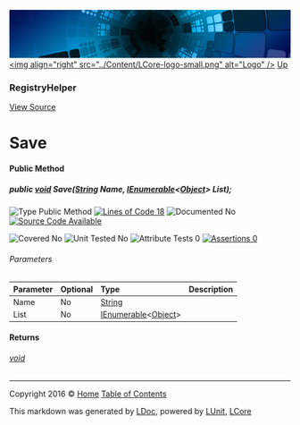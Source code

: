 ![](../Content/LCore-banner-small.png "")
[&lt;img align=&quot;right&quot; src=&quot;../Content/LCore-logo-small.png&quot; alt=&quot;Logo&quot; /&gt;](../../README.md)
[Up](RegistryHelper.md)

### RegistryHelper
[View Source](../Tools/RegistryHelper.cs)

# Save

#### Public Method

##### public <a href="https://msdn.microsoft.com/en-us/library/system.void.aspx" alt="">void</a> Save(<a href="https://msdn.microsoft.com/en-us/library/system.string.aspx" alt="">String</a> Name, <a href="https://msdn.microsoft.com/en-us/library/78dfe2yb.aspx" alt="" target="_blank">IEnumerable</a>&lt;<a href="https://msdn.microsoft.com/en-us/library/system.object.aspx" alt="">Object</a>&gt; List);

![Type Public Method](http://b.repl.ca/v1/Type-Public%20Method-Blue.png "") [![Lines of Code 18](http://b.repl.ca/v1/Lines%20of%20Code-18-blue.png "")](../Tools/RegistryHelper.cs#L49)    ![Documented No](http://b.repl.ca/v1/Documented-No-red.png "") [![Source Code Available](http://b.repl.ca/v1/Source%20Code-Available-brightgreen.png "")](../Tools/RegistryHelper.cs#L49)

![Covered No](http://b.repl.ca/v1/Covered-No-red.png "") ![Unit Tested No](http://b.repl.ca/v1/Unit%20Tested-No-lightgrey.png "") ![Attribute Tests 0](http://b.repl.ca/v1/Attribute%20Tests-0-lightgrey.png "") [![Assertions 0](http://b.repl.ca/v1/Assertions-0-lightgrey.png "")](../Tools/RegistryHelper.cs)

###### Parameters

Parameter | Optional | Type | Description
:---  | :---  | :---  | :--- 
Name | No | [String](https://msdn.microsoft.com/en-us/library/system.string.aspx) | 
List | No | <a href="https://msdn.microsoft.com/en-us/library/78dfe2yb.aspx" alt="" target="_blank">IEnumerable</a>&lt;[Object](https://msdn.microsoft.com/en-us/library/system.object.aspx)&gt; | 


#### Returns

###### [void](https://msdn.microsoft.com/en-us/library/system.void.aspx)



---

Copyright 2016 &copy; [Home](../../README.md) [Table of Contents](../../TableOfContents.md)

This markdown was generated by [LDoc](https://github.com/CodeSingularity/LDoc), powered by [LUnit](https://github.com/CodeSingularity/LUnit), [LCore](https://github.com/CodeSingularity/LCore)
